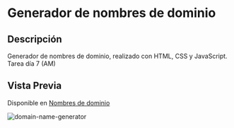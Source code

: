 # Generador de nombres de dominio

## Descripción
Generador de nombres de dominio, realizado con HTML, CSS y JavaScript. Tarea día 7 (AM)

## Vista Previa

Disponible en [Nombres de dominio](https://eliandrea.github.io/domain-name-generator/)

![domain-name-generator](https://user-images.githubusercontent.com/48163915/59542297-1ef30f00-8ed3-11e9-996b-99c03634e16c.gif)

